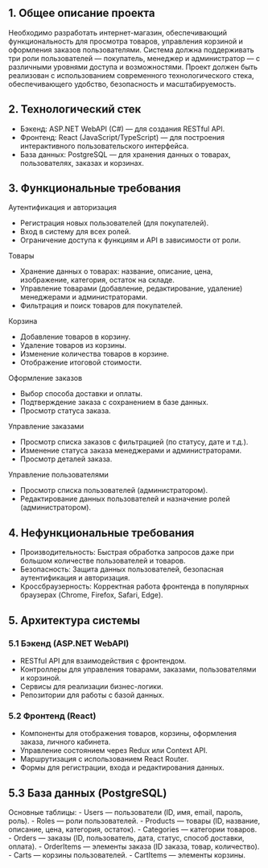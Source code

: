 ## 1. Общее описание проекта

Необходимо разработать интернет-магазин, обеспечивающий функциональность для просмотра товаров, управления корзиной и оформления заказов пользователями. Система должна поддерживать три роли пользователей — покупатель, менеджер и администратор — с различными уровнями доступа и возможностями. Проект должен быть реализован с использованием современного технологического стека, обеспечивающего удобство, безопасность и масштабируемость.

## 2. Технологический стек

- Бэкенд: ASP.NET WebAPI (C#) — для создания RESTful API.
- Фронтенд: React (JavaScript/TypeScript) — для построения интерактивного пользовательского интерфейса.
- База данных: PostgreSQL — для хранения данных о товарах, пользователях, заказах и корзинах.

## 3. Функциональные требования

Аутентификация и авторизация
- Регистрация новых пользователей (для покупателей).
- Вход в систему для всех ролей.
- Ограничение доступа к функциям и API в зависимости от роли.

Товары
- Хранение данных о товарах: название, описание, цена, изображение, категория, остаток на складе.
- Управление товарами (добавление, редактирование, удаление) менеджерами и администраторами.
- Фильтрация и поиск товаров для покупателей.

Корзина
- Добавление товаров в корзину.
- Удаление товаров из корзины.
- Изменение количества товаров в корзине.
- Отображение итоговой стоимости.

Оформление заказов
- Выбор способа доставки и оплаты.
- Подтверждение заказа с сохранением в базе данных.
- Просмотр статуса заказа.

Управление заказами
- Просмотр списка заказов с фильтрацией (по статусу, дате и т.д.).
- Изменение статуса заказа менеджерами и администраторами.
- Просмотр деталей заказа.

Управление пользователями
- Просмотр списка пользователей (администратором).
- Редактирование данных пользователей и назначение ролей (администратором).

## 4. Нефункциональные требования

- Производительность: Быстрая обработка запросов даже при большом количестве пользователей и товаров.
- Безопасность: Защита данных пользователей, безопасная аутентификация и авторизация.
- Кроссбраузерность: Корректная работа фронтенда в популярных браузерах (Chrome, Firefox, Safari, Edge).


## 5. Архитектура системы

### 5.1 Бэкенд (ASP.NET WebAPI)
- RESTful API для взаимодействия с фронтендом.
- Контроллеры для управления товарами, заказами, пользователями и корзиной.
- Сервисы для реализации бизнес-логики.
- Репозитории для работы с базой данных.

### 5.2 Фронтенд (React)
- Компоненты для отображения товаров, корзины, оформления заказа, личного кабинета.
- Управление состоянием через Redux или Context API.
- Маршрутизация с использованием React Router.
- Формы для регистрации, входа и редактирования данных.

## 5.3 База данных (PostgreSQL)

Основные таблицы:
    - Users — пользователи (ID, имя, email, пароль, роль).
    - Roles — роли пользователей.
    - Products — товары (ID, название, описание, цена, категория, остаток).
    - Categories — категории товаров.
    - Orders — заказы (ID, пользователь, дата, статус, способ доставки, оплата).
    - OrderItems — элементы заказа (ID заказа, товар, количество).
    - Carts — корзины пользователей.
    - CartItems — элементы корзины.


